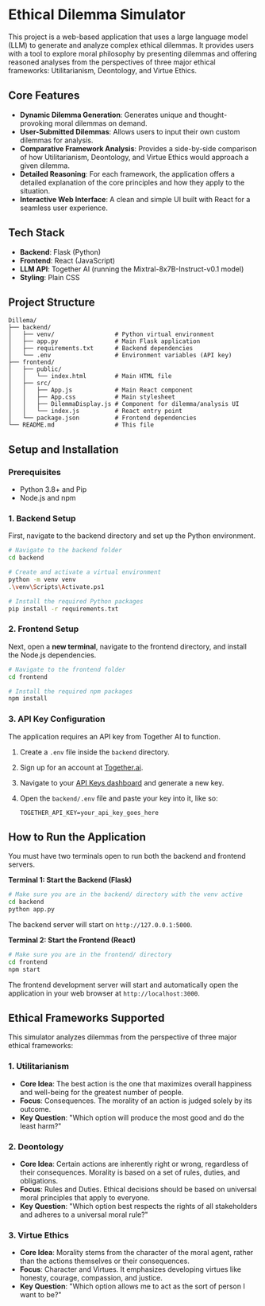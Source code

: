 # Ethical Dilemma Simulator

This project is a web-based application that uses a large language model (LLM) to generate and analyze complex ethical dilemmas. It provides users with a tool to explore moral philosophy by presenting dilemmas and offering reasoned analyses from the perspectives of three major ethical frameworks: Utilitarianism, Deontology, and Virtue Ethics.

## Core Features

- **Dynamic Dilemma Generation**: Generates unique and thought-provoking moral dilemmas on demand.
- **User-Submitted Dilemmas**: Allows users to input their own custom dilemmas for analysis.
- **Comparative Framework Analysis**: Provides a side-by-side comparison of how Utilitarianism, Deontology, and Virtue Ethics would approach a given dilemma.
- **Detailed Reasoning**: For each framework, the application offers a detailed explanation of the core principles and how they apply to the situation.
- **Interactive Web Interface**: A clean and simple UI built with React for a seamless user experience.

## Tech Stack

- **Backend**: Flask (Python)
- **Frontend**: React (JavaScript)
- **LLM API**: Together AI (running the Mixtral-8x7B-Instruct-v0.1 model)
- **Styling**: Plain CSS

## Project Structure

```
Dillema/
├── backend/
│   ├── venv/                 # Python virtual environment
│   ├── app.py                # Main Flask application
│   ├── requirements.txt      # Backend dependencies
│   └── .env                  # Environment variables (API key)
├── frontend/
│   ├── public/
│   │   └── index.html        # Main HTML file
│   ├── src/
│   │   ├── App.js            # Main React component
│   │   ├── App.css           # Main stylesheet
│   │   ├── DilemmaDisplay.js # Component for dilemma/analysis UI
│   │   └── index.js          # React entry point
│   └── package.json          # Frontend dependencies
└── README.md                 # This file
```

## Setup and Installation

### Prerequisites

- Python 3.8+ and Pip
- Node.js and npm

### 1. Backend Setup

First, navigate to the backend directory and set up the Python environment.

```bash
# Navigate to the backend folder
cd backend

# Create and activate a virtual environment
python -m venv venv
.\venv\Scripts\Activate.ps1

# Install the required Python packages
pip install -r requirements.txt
```

### 2. Frontend Setup

Next, open a **new terminal**, navigate to the frontend directory, and install the Node.js dependencies.

```bash
# Navigate to the frontend folder
cd frontend

# Install the required npm packages
npm install
```

### 3. API Key Configuration

The application requires an API key from Together AI to function.

1.  Create a `.env` file inside the `backend` directory.
2.  Sign up for an account at [Together.ai](https://www.together.ai/).
3.  Navigate to your [API Keys dashboard](https://api.together.ai/settings/api-keys) and generate a new key.
4.  Open the `backend/.env` file and paste your key into it, like so:

    ```
    TOGETHER_API_KEY=your_api_key_goes_here
    ```

## How to Run the Application

You must have two terminals open to run both the backend and frontend servers.

**Terminal 1: Start the Backend (Flask)**

```bash
# Make sure you are in the backend/ directory with the venv active
cd backend
python app.py
```

The backend server will start on `http://127.0.0.1:5000`.

**Terminal 2: Start the Frontend (React)**

```bash
# Make sure you are in the frontend/ directory
cd frontend
npm start
```

The frontend development server will start and automatically open the application in your web browser at `http://localhost:3000`.

## Ethical Frameworks Supported

This simulator analyzes dilemmas from the perspective of three major ethical frameworks:

### 1. Utilitarianism

- **Core Idea**: The best action is the one that maximizes overall happiness and well-being for the greatest number of people.
- **Focus**: Consequences. The morality of an action is judged solely by its outcome.
- **Key Question**: "Which option will produce the most good and do the least harm?"

### 2. Deontology

- **Core Idea**: Certain actions are inherently right or wrong, regardless of their consequences. Morality is based on a set of rules, duties, and obligations.
- **Focus**: Rules and Duties. Ethical decisions should be based on universal moral principles that apply to everyone.
- **Key Question**: "Which option best respects the rights of all stakeholders and adheres to a universal moral rule?"

### 3. Virtue Ethics

- **Core Idea**: Morality stems from the character of the moral agent, rather than the actions themselves or their consequences.
- **Focus**: Character and Virtues. It emphasizes developing virtues like honesty, courage, compassion, and justice.
- **Key Question**: "Which option allows me to act as the sort of person I want to be?"
